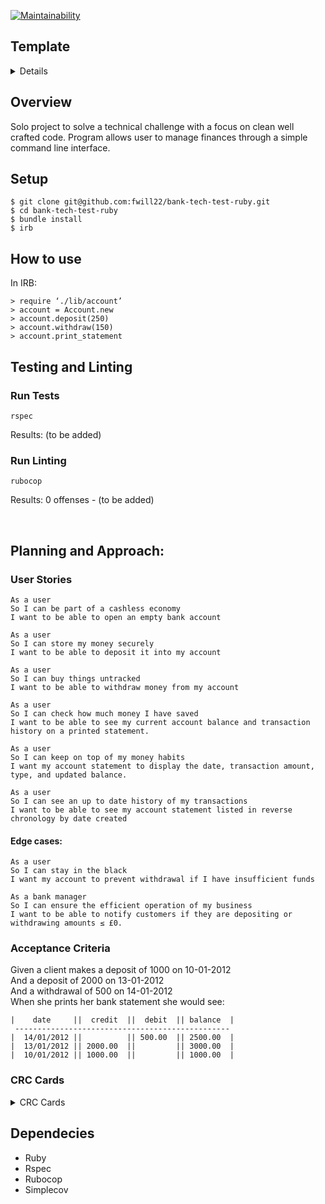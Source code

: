 [![Maintainability](https://api.codeclimate.com/v1/badges/72568956011e38881297/maintainability)](https://codeclimate.com/github/fwill22/bank-tech-test-ruby/maintainability)

## Template
<details>
Overview: 
 - description and intent of the project
   - what its for what I did. 
 - description of what the code does

Setup instructions/guide (how to setup or install)
- How to run it
- How to run tests
- Dependencies information

- demo of how to use program (gif)

Planning and Approach: 
- User stories
- The domain model
- CRC cards 
- Process

Other: 
- Build passing (travis/circle CI)
- Test coverage (auto generated)
- Code style and code conventions (linting)
- code climate
<br>
</details>

## Overview
Solo project to solve a technical challenge with a focus on clean well crafted code. 
Program allows user to manage finances through a simple command line interface. 
## Setup 
```
$ git clone git@github.com:fwill22/bank-tech-test-ruby.git
$ cd bank-tech-test-ruby
$ bundle install
$ irb
```

## How to use
In IRB:
```
> require ‘./lib/account’
> account = Account.new
> account.deposit(250)
> account.withdraw(150)
> account.print_statement

```

## Testing and Linting
### Run Tests
```
rspec
```
Results: (to be added)
### Run Linting
```
rubocop
```
Results: 0 offenses - (to be added)
<p>&nbsp;</p>

## Planning and Approach: 
### User Stories
```
As a user
So I can be part of a cashless economy
I want to be able to open an empty bank account
```
```
As a user
So I can store my money securely
I want to be able to deposit it into my account
```
```
As a user
So I can buy things untracked 
I want to be able to withdraw money from my account
```
```
As a user
So I can check how much money I have saved
I want to be able to see my current account balance and transaction history on a printed statement.
```
```
As a user
So I can keep on top of my money habits
I want my account statement to display the date, transaction amount, type, and updated balance.
```
```
As a user
So I can see an up to date history of my transactions
I want to be able to see my account statement listed in reverse chronology by date created
```

#### Edge cases:
```
As a user
So I can stay in the black
I want my account to prevent withdrawal if I have insufficient funds

As a bank manager
So I can ensure the efficient operation of my business
I want to be able to notify customers if they are depositing or withdrawing amounts ≤ £0. 
```

### Acceptance Criteria
Given a client makes a deposit of 1000 on 10-01-2012<br>
And a deposit of 2000 on 13-01-2012 <br>
And a withdrawal of 500 on 14-01-2012 <br>
When she prints her bank statement she would see:
```
|    date     ||  credit  ||  debit  || balance  |
 ------------------------------------------------
|  14/01/2012 ||          || 500.00  || 2500.00  |
|  13/01/2012 || 2000.00  ||         || 3000.00  |
|  10/01/2012 || 1000.00  ||         || 1000.00  |
```

### CRC Cards

<details>
  <summary> CRC Cards </summary>
  [Draft]

**Account**:  <br>
*Responsibilities*:  <br>
Knows about: <br>
	Starting balance of 0 <br>
	Current balance  <br>
	History of transactions <br>
	Can add deposited money to CB  <br>
	Can subtract withdrawn money from CB  <br>


*Collaborators*:  <br>
	Transaction <br>
	Statement <br>


**Transaction**: <br>
*Responsibilities*:  <br>
	Knows about: <br>
		Credit amount transaction is for  <br>
    Debit amount transaction is for <br>
		Date created <br>
		Format for printing line on statement <br>

*Collaborators*: Statement

**Statement**:  <br>
*Responsibilities*:  <br>
	Knows about: <br>
		Transaction history <br>
		Current balance <br>


*Collaborators*: - 

**CLASS**: <br>
| *Responsibilities*:  | *Collaborators*: |
-----------------------|------------------|
|Knows about:          |                  |

    
 
</details>

## Dependecies
* Ruby
* Rspec
* Rubocop
* Simplecov
